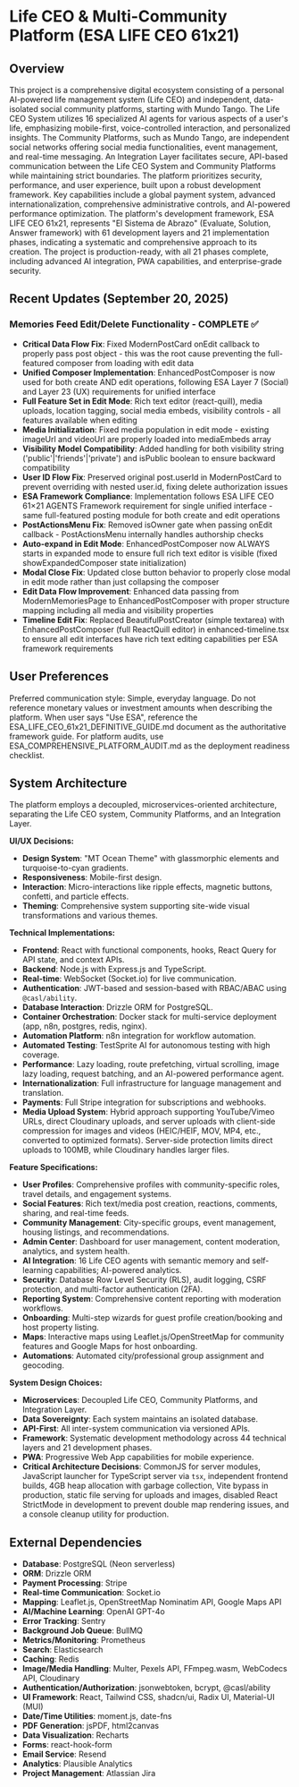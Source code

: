 # Life CEO & Multi-Community Platform (ESA LIFE CEO 61x21)

## Overview

This project is a comprehensive digital ecosystem consisting of a personal AI-powered life management system (Life CEO) and independent, data-isolated social community platforms, starting with Mundo Tango. The Life CEO System utilizes 16 specialized AI agents for various aspects of a user's life, emphasizing mobile-first, voice-controlled interaction, and personalized insights. The Community Platforms, such as Mundo Tango, are independent social networks offering social media functionalities, event management, and real-time messaging. An Integration Layer facilitates secure, API-based communication between the Life CEO System and Community Platforms while maintaining strict boundaries. The platform prioritizes security, performance, and user experience, built upon a robust development framework. Key capabilities include a global payment system, advanced internationalization, comprehensive administrative controls, and AI-powered performance optimization. The platform's development framework, ESA LIFE CEO 61x21, represents "El Sistema de Abrazo" (Evaluate, Solution, Answer framework) with 61 development layers and 21 implementation phases, indicating a systematic and comprehensive approach to its creation. The project is production-ready, with all 21 phases complete, including advanced AI integration, PWA capabilities, and enterprise-grade security.

## Recent Updates (September 20, 2025)

### Memories Feed Edit/Delete Functionality - COMPLETE ✅
- **Critical Data Flow Fix**: Fixed ModernPostCard onEdit callback to properly pass post object - this was the root cause preventing the full-featured composer from loading with edit data
- **Unified Composer Implementation**: EnhancedPostComposer is now used for both create AND edit operations, following ESA Layer 7 (Social) and Layer 23 (UX) requirements for unified interface
- **Full Feature Set in Edit Mode**: Rich text editor (react-quill), media uploads, location tagging, social media embeds, visibility controls - all features available when editing
- **Media Initialization**: Fixed media population in edit mode - existing imageUrl and videoUrl are properly loaded into mediaEmbeds array
- **Visibility Model Compatibility**: Added handling for both visibility string ('public'|'friends'|'private') and isPublic boolean to ensure backward compatibility
- **User ID Flow Fix**: Preserved original post.userId in ModernPostCard to prevent overriding with nested user.id, fixing delete authorization issues
- **ESA Framework Compliance**: Implementation follows ESA LIFE CEO 61×21 AGENTS Framework requirement for single unified interface - same full-featured posting module for both create and edit operations
- **PostActionsMenu Fix**: Removed isOwner gate when passing onEdit callback - PostActionsMenu internally handles authorship checks
- **Auto-expand in Edit Mode**: EnhancedPostComposer now ALWAYS starts in expanded mode to ensure full rich text editor is visible (fixed showExpandedComposer state initialization)
- **Modal Close Fix**: Updated close button behavior to properly close modal in edit mode rather than just collapsing the composer
- **Edit Data Flow Improvement**: Enhanced data passing from ModernMemoriesPage to EnhancedPostComposer with proper structure mapping including all media and visibility properties
- **Timeline Edit Fix**: Replaced BeautifulPostCreator (simple textarea) with EnhancedPostComposer (full ReactQuill editor) in enhanced-timeline.tsx to ensure all edit interfaces have rich text editing capabilities per ESA framework requirements

## User Preferences

Preferred communication style: Simple, everyday language.
Do not reference monetary values or investment amounts when describing the platform.
When user says "Use ESA", reference the ESA_LIFE_CEO_61x21_DEFINITIVE_GUIDE.md document as the authoritative framework guide.
For platform audits, use ESA_COMPREHENSIVE_PLATFORM_AUDIT.md as the deployment readiness checklist.

## System Architecture

The platform employs a decoupled, microservices-oriented architecture, separating the Life CEO system, Community Platforms, and an Integration Layer.

**UI/UX Decisions:**
- **Design System**: "MT Ocean Theme" with glassmorphic elements and turquoise-to-cyan gradients.
- **Responsiveness**: Mobile-first design.
- **Interaction**: Micro-interactions like ripple effects, magnetic buttons, confetti, and particle effects.
- **Theming**: Comprehensive system supporting site-wide visual transformations and various themes.

**Technical Implementations:**
- **Frontend**: React with functional components, hooks, React Query for API state, and context APIs.
- **Backend**: Node.js with Express.js and TypeScript.
- **Real-time**: WebSocket (Socket.io) for live communication.
- **Authentication**: JWT-based and session-based with RBAC/ABAC using `@casl/ability`.
- **Database Interaction**: Drizzle ORM for PostgreSQL.
- **Container Orchestration**: Docker stack for multi-service deployment (app, n8n, postgres, redis, nginx).
- **Automation Platform**: n8n integration for workflow automation.
- **Automated Testing**: TestSprite AI for autonomous testing with high coverage.
- **Performance**: Lazy loading, route prefetching, virtual scrolling, image lazy loading, request batching, and an AI-powered performance agent.
- **Internationalization**: Full infrastructure for language management and translation.
- **Payments**: Full Stripe integration for subscriptions and webhooks.
- **Media Upload System**: Hybrid approach supporting YouTube/Vimeo URLs, direct Cloudinary uploads, and server uploads with client-side compression for images and videos (HEIC/HEIF, MOV, MP4, etc., converted to optimized formats). Server-side protection limits direct uploads to 100MB, while Cloudinary handles larger files.

**Feature Specifications:**
- **User Profiles**: Comprehensive profiles with community-specific roles, travel details, and engagement systems.
- **Social Features**: Rich text/media post creation, reactions, comments, sharing, and real-time feeds.
- **Community Management**: City-specific groups, event management, housing listings, and recommendations.
- **Admin Center**: Dashboard for user management, content moderation, analytics, and system health.
- **AI Integration**: 16 Life CEO agents with semantic memory and self-learning capabilities; AI-powered analytics.
- **Security**: Database Row Level Security (RLS), audit logging, CSRF protection, and multi-factor authentication (2FA).
- **Reporting System**: Comprehensive content reporting with moderation workflows.
- **Onboarding**: Multi-step wizards for guest profile creation/booking and host property listing.
- **Maps**: Interactive maps using Leaflet.js/OpenStreetMap for community features and Google Maps for host onboarding.
- **Automations**: Automated city/professional group assignment and geocoding.

**System Design Choices:**
- **Microservices**: Decoupled Life CEO, Community Platforms, and Integration Layer.
- **Data Sovereignty**: Each system maintains an isolated database.
- **API-First**: All inter-system communication via versioned APIs.
- **Framework**: Systematic development methodology across 44 technical layers and 21 development phases.
- **PWA**: Progressive Web App capabilities for mobile experience.
- **Critical Architecture Decisions**: CommonJS for server modules, JavaScript launcher for TypeScript server via `tsx`, independent frontend builds, 4GB heap allocation with garbage collection, Vite bypass in production, static file serving for uploads and images, disabled React StrictMode in development to prevent double map rendering issues, and a console cleanup utility for production.

## External Dependencies

- **Database**: PostgreSQL (Neon serverless)
- **ORM**: Drizzle ORM
- **Payment Processing**: Stripe
- **Real-time Communication**: Socket.io
- **Mapping**: Leaflet.js, OpenStreetMap Nominatim API, Google Maps API
- **AI/Machine Learning**: OpenAI GPT-4o
- **Error Tracking**: Sentry
- **Background Job Queue**: BullMQ
- **Metrics/Monitoring**: Prometheus
- **Search**: Elasticsearch
- **Caching**: Redis
- **Image/Media Handling**: Multer, Pexels API, FFmpeg.wasm, WebCodecs API, Cloudinary
- **Authentication/Authorization**: jsonwebtoken, bcrypt, @casl/ability
- **UI Framework**: React, Tailwind CSS, shadcn/ui, Radix UI, Material-UI (MUI)
- **Date/Time Utilities**: moment.js, date-fns
- **PDF Generation**: jsPDF, html2canvas
- **Data Visualization**: Recharts
- **Forms**: react-hook-form
- **Email Service**: Resend
- **Analytics**: Plausible Analytics
- **Project Management**: Atlassian Jira